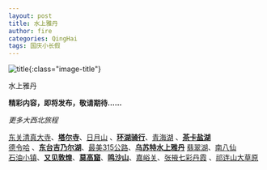 ```yaml
---
layout: post
title: 水上雅丹
author: fire
categories: QingHai 
tags: 国庆小长假
---
```


![title](//image.sideproject.cn/travel/202010/shuishang-title.jpg){:class="image-title"}

水上雅丹

**精彩内容，即将发布，敬请期待……**

*更多大西北旅程*

[东关清真大寺](/qinghai/dong-guan-qing-zhen-si.html)、[**塔尔寺**](/qinghai/ta-er-temple.html)、[日月山](/qinghai/ri-yue-shan.html) 、[**环湖骑行**](/qinghai/bicycle.html)、[青海湖](/qinghai/qing-hai-lake.html) 、[**茶卡盐湖**](/qinghai/cha-ka-salt-lake.html)  
[德令哈](/qinghai/de-ling-ha.html) 、[**东台吉乃尔湖**](/qinghai/dong-tai-ji-nai-hu.html)、[最美315公路](/qinghai/road-315.html)、[**乌苏特水上雅丹**](/qinghai/shui-shang-ya-dan.html) [翡翠湖](fei-cui-hu.html)、[南八仙](/qinghai/nan-ba-xian.html)  
[石油小镇](/gansu/shi-you-xiao-zhen.html)、[**又见敦煌**](/gansu/you-jian-dun-huang.html)、[**莫高窟**](/gansu/mo-gao-ku.html)、[**鸣沙山**](/gansu/ming-sha-shan.html)、[嘉峪关](/gansu/jia-yu-guan.html)、[张掖七彩丹霞](/gansu/qi-cai-dan-xia.html) 、[祁连山大草原](/gansu/qi-lian-shan.html)
